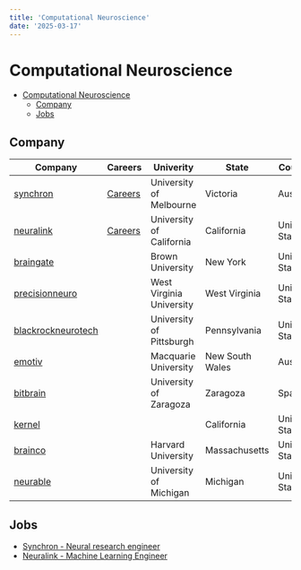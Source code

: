 ```yaml
---
title: 'Computational Neuroscience'
date: '2025-03-17'
---
```


# Computational Neuroscience

- [Computational Neuroscience](#computational-neuroscience)
  - [Company](#company)
  - [Jobs](#jobs)

## Company

| Company                                  | Careers                      | Univerity                | State           | Country       | Product      |
| ---------------------------------------- | ---------------------------- | ------------------------ | --------------- | ------------- | ------------ |
| [synchron](https://synchron.com/)        | [Careers][synchron-careers]  | University of Melbourne  | Victoria        | Australia     | Chip Implant |
| [neuralink](https://neuralink.com/)      | [Careers][neuralink-careers] | University of California | California      | United States | Chip Implant |
| [braingate](https://www.braingate.org/)  |                              | Brown University         | New York        | United States | Chip Implant |
| [precisionneuro][precisionneuro]         |                              | West Virginia University | West Virginia   | United States | Chip Implant |
| [blackrockneurotech][blackrockneurotech] |                              | University of Pittsburgh | Pennsylvania    | United States | Chip Implant |
| [emotiv](https://www.emotiv.com/)        |                              | Macquarie University     | New South Wales | Australia     | EEG          |
| [bitbrain](https://www.bitbrain.com/)    |                              | University of Zaragoza   | Zaragoza        | Spain         | EEG          |
| [kernel](https://www.kernel.com/)        |                              |                          | California      | United States | EEG          |
| [brainco](https://brainco.tech/)         |                              | Harvard University       | Massachusetts   | United States | EEG          |
| [neurable](https://neurable.com/)        |                              | University of Michigan   | Michigan        | United States | EEG          |

## Jobs

- [Synchron - Neural research engineer](https://job-boards.greenhouse.io/synchron/jobs/5231485004)
- [Neuralink - Machine Learning Engineer](https://boards.greenhouse.io/neuralink/jobs/5663271003?gh_jid=5663271003&gh_src=c356a2533us)

[blackrockneurotech]: https://blackrockneurotech.com/
[neuralink-careers]: https://neuralink.com/careers/
[precisionneuro]: https://precisionneuro.io/
[synchron-careers]: https://synchron.com/careers
